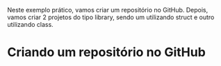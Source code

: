 Neste exemplo prático, vamos criar um repositório no GitHub. Depois, vamos criar 2 projetos do tipo library, sendo um utilizando struct e outro utilizando class.

# Criando um repositório no GitHub